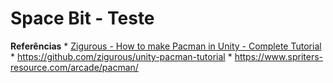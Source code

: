 # Space Bit - Teste

**Referências**
	* [Zigurous - How to make Pacman in Unity - Complete Tutorial](https://www.youtube.com/watch?v=TKt_VlMn_aA)
		* https://github.com/zigurous/unity-pacman-tutorial
	* https://www.spriters-resource.com/arcade/pacman/
